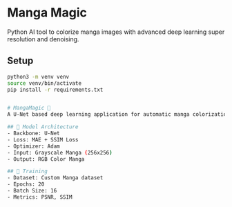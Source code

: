 # Manga Magic

Python AI tool to colorize manga images with advanced deep learning super resolution and denoising.

## Setup

```bash
python3 -m venv venv
source venv/bin/activate
pip install -r requirements.txt


# MangaMagic 🎨
A U-Net based deep learning application for automatic manga colorization.

## 🧠 Model Architecture
- Backbone: U-Net
- Loss: MAE + SSIM Loss
- Optimizer: Adam
- Input: Grayscale Manga (256x256)
- Output: RGB Color Manga

## 🧪 Training
- Dataset: Custom Manga dataset
- Epochs: 20
- Batch Size: 16
- Metrics: PSNR, SSIM
